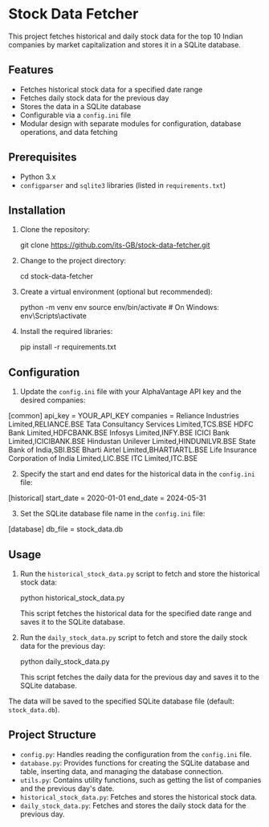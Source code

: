 # Stock Data Fetcher

This project fetches historical and daily stock data for the top 10 Indian companies by market capitalization and stores it in a SQLite database.

## Features

- Fetches historical stock data for a specified date range
- Fetches daily stock data for the previous day
- Stores the data in a SQLite database
- Configurable via a `config.ini` file
- Modular design with separate modules for configuration, database operations, and data fetching

## Prerequisites

- Python 3.x
- `configparser` and `sqlite3` libraries (listed in `requirements.txt`)

## Installation

1. Clone the repository:

   git clone https://github.com/its-GB/stock-data-fetcher.git
   
2. Change to the project directory:

   cd stock-data-fetcher

3. Create a virtual environment (optional but recommended):

   python -m venv env
   source env/bin/activate  # On Windows: env\Scripts\activate

4. Install the required libraries:

   pip install -r requirements.txt

## Configuration

1. Update the `config.ini` file with your AlphaVantage API key and the desired companies:

[common]
api_key = YOUR_API_KEY
companies =
    Reliance Industries Limited,RELIANCE.BSE
    Tata Consultancy Services Limited,TCS.BSE
    HDFC Bank Limited,HDFCBANK.BSE
    Infosys Limited,INFY.BSE
    ICICI Bank Limited,ICICIBANK.BSE
    Hindustan Unilever Limited,HINDUNILVR.BSE
    State Bank of India,SBI.BSE
    Bharti Airtel Limited,BHARTIARTL.BSE
    Life Insurance Corporation of India Limited,LIC.BSE
    ITC Limited,ITC.BSE

2. Specify the start and end dates for the historical data in the `config.ini` file:

[historical]
start_date = 2020-01-01
end_date = 2024-05-31

3. Set the SQLite database file name in the `config.ini` file:

[database]
db_file = stock_data.db

## Usage

1. Run the `historical_stock_data.py` script to fetch and store the historical stock data:

   python historical_stock_data.py

   This script fetches the historical data for the specified date range and saves it to the SQLite database.

2. Run the `daily_stock_data.py` script to fetch and store the daily stock data for the previous day:

   python daily_stock_data.py

   This script fetches the daily data for the previous day and saves it to the SQLite database.

The data will be saved to the specified SQLite database file (default: `stock_data.db`).

## Project Structure

- `config.py`: Handles reading the configuration from the `config.ini` file.
- `database.py`: Provides functions for creating the SQLite database and table, inserting data, and managing the database connection.
- `utils.py`: Contains utility functions, such as getting the list of companies and the previous day's date.
- `historical_stock_data.py`: Fetches and stores the historical stock data.
- `daily_stock_data.py`: Fetches and stores the daily stock data for the previous day.

